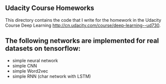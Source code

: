 ## Udacity Course Homeworks         
This directory contains the code that I write for the homework in the Udacity Course Deep Learning http://cn.udacity.com/course/deep-learning--ud730.
## The following networks are implemented for real datasets on tensorflow:
* simple neural network
* simple CNN
* simple Word2vec
* simple RNN (char network with LSTM)
